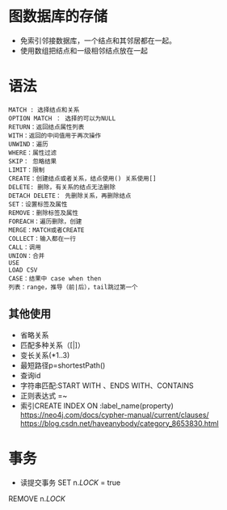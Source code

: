 # 图数据库的存储
+ 免索引邻接数据库，一个结点和其邻居都在一起。
+ 使用数组把结点和一级相邻结点放在一起
# 语法
```
MATCH : 选择结点和关系
OPTION MATCH ： 选择的可以为NULL
RETURN：返回结点属性列表
WITH：返回的中间值用于再次操作
UNWIND：遍历
WHERE：属性过滤
SKIP： 忽略结果
LIMIT：限制
CREATE：创建结点或者关系，结点使用() 关系使用[]
DELETE: 删除，有关系的结点无法删除
DETACH DELETE： 先删除关系，再删除结点
SET：设置标签及属性
REMOVE：删除标签及属性
FOREACH：遍历删除，创建
MERGE：MATCH或者CREATE
COLLECT：输入都在一行
CALL：调用
UNION：合并
USE
LOAD CSV
CASE：结果中 case when then
列表：range，推导（前|后），tail跳过第一个
```
## 其他使用
+ 省略关系
+ 匹配多种关系（[|]）
+ 变长关系(*1..3)
+ 最短路径p=shortestPath()
+ 查询id
+ 字符串匹配:START WITH 、ENDS WITH、CONTAINS
+ 正则表达式 =~
+ 索引CREATE INDEX ON :label_name(property)
https://neo4j.com/docs/cypher-manual/current/clauses/
https://blog.csdn.net/haveanybody/category_8653830.html
# 事务
+ 读提交事务
SET n._LOCK_ = true

REMOVE n._LOCK_